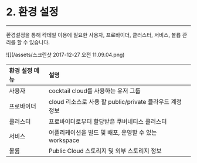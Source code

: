 # 2. 환경 설정

---

환경설정을 통해 칵테일 이용에 필요한 사용자, 프로바이더, 클러스터, 서비스, 볼륨 관리를 할 수 있습니다.

![](/assets/스크린샷 2017-12-27 오전 11.09.04.png)

| 환경 설정 메뉴 | **설명** |
| :--- | :--- |
| 사용자 | cocktail cloud를 사용하는 유저 그룹 |
| 프로바이더 | cloud 리소스로 사용 할 public/private 클라우드 계정 정보 |
| 클러스터 | 프로바이더로부터 할당받은 쿠버네티스 클러스터 |
| 서비스 | 어플리케이션을 빌드 및 배포, 운영할 수 있는 workspace |
| 볼륨  | Public Cloud 스토리지 및 외부 스토리지 정보 |



